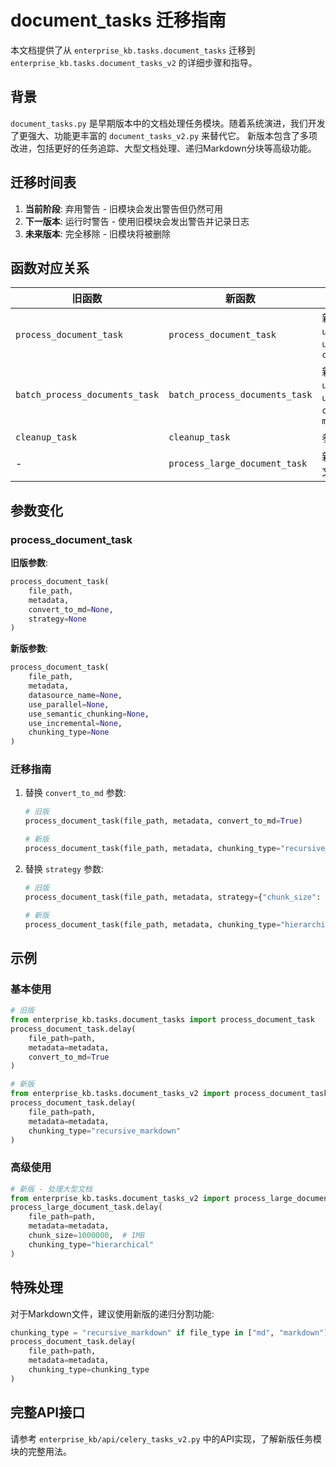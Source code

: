 # document_tasks 迁移指南

本文档提供了从 `enterprise_kb.tasks.document_tasks` 迁移到 `enterprise_kb.tasks.document_tasks_v2` 的详细步骤和指导。

## 背景

`document_tasks.py` 是早期版本中的文档处理任务模块。随着系统演进，我们开发了更强大、功能更丰富的 `document_tasks_v2.py` 来替代它。
新版本包含了多项改进，包括更好的任务追踪、大型文档处理、递归Markdown分块等高级功能。

## 迁移时间表

1. **当前阶段**: 弃用警告 - 旧模块会发出警告但仍然可用
2. **下一版本**: 运行时警告 - 使用旧模块会发出警告并记录日志  
3. **未来版本**: 完全移除 - 旧模块将被删除

## 函数对应关系

| 旧函数 | 新函数 | 主要区别 |
|--------|--------|---------|
| `process_document_task` | `process_document_task` | 新增参数: `use_parallel`, `use_semantic_chunking`, `use_incremental`, `chunking_type` |
| `batch_process_documents_task` | `batch_process_documents_task` | 新增参数: `use_parallel`, `use_semantic_chunking`, `use_incremental`, `chunking_type`, `max_concurrent` |
| `cleanup_task` | `cleanup_task` | 参数相同 |
| - | `process_large_document_task` | 新增功能: 专门处理大型文档 |

## 参数变化

### process_document_task

**旧版参数**:

```python
process_document_task(
    file_path, 
    metadata, 
    convert_to_md=None, 
    strategy=None
)
```

**新版参数**:

```python
process_document_task(
    file_path, 
    metadata, 
    datasource_name=None, 
    use_parallel=None, 
    use_semantic_chunking=None, 
    use_incremental=None, 
    chunking_type=None
)
```

### 迁移指南

1. 替换 `convert_to_md` 参数:

   ```python
   # 旧版
   process_document_task(file_path, metadata, convert_to_md=True)
   
   # 新版 
   process_document_task(file_path, metadata, chunking_type="recursive_markdown")
   ```

2. 替换 `strategy` 参数:

   ```python
   # 旧版
   process_document_task(file_path, metadata, strategy={"chunk_size": 500})
   
   # 新版
   process_document_task(file_path, metadata, chunking_type="hierarchical")
   ```

## 示例

### 基本使用

```python
# 旧版
from enterprise_kb.tasks.document_tasks import process_document_task
process_document_task.delay(
    file_path=path,
    metadata=metadata,
    convert_to_md=True
)

# 新版
from enterprise_kb.tasks.document_tasks_v2 import process_document_task
process_document_task.delay(
    file_path=path,
    metadata=metadata,
    chunking_type="recursive_markdown"
)
```

### 高级使用

```python
# 新版 - 处理大型文档
from enterprise_kb.tasks.document_tasks_v2 import process_large_document_task
process_large_document_task.delay(
    file_path=path,
    metadata=metadata,
    chunk_size=1000000,  # 1MB
    chunking_type="hierarchical"
)
```

## 特殊处理

对于Markdown文件，建议使用新版的递归分割功能:

```python
chunking_type = "recursive_markdown" if file_type in ["md", "markdown"] else "hierarchical"
process_document_task.delay(
    file_path=path,
    metadata=metadata,
    chunking_type=chunking_type
)
```

## 完整API接口

请参考 `enterprise_kb/api/celery_tasks_v2.py` 中的API实现，了解新版任务模块的完整用法。
